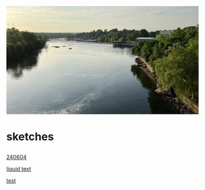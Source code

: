 [![](sketches.jpeg)](../index.html)
# <p class='center'>sketches</p>
[240604](240604/index.html)

[liquid text](liquid-text/index.html)

[test](test/index.html)